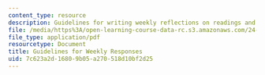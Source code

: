 ```yaml
---
content_type: resource
description: Guidelines for writing weekly reflections on readings and class discussion.
file: /media/https%3A/open-learning-course-data-rc.s3.amazonaws.com/24-201-topics-in-the-history-of-philosophy-justice-political-economy-spring-2016/7c623a2d16809b05a270518d10bf2d25_MIT24_201S16_Responses.pdf
file_type: application/pdf
resourcetype: Document
title: Guidelines for Weekly Responses
uid: 7c623a2d-1680-9b05-a270-518d10bf2d25
---
```

